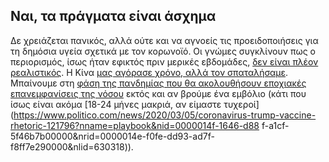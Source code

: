 ## Ναι, τα πράγματα είναι άσχημα

Δε χρειάζεται πανικός, αλλά ούτε και να αγνοείς τις προειδοποιήσεις για τη δημόσια υγεία σχετικά με τον κορωνοϊό. Οι γνώμες συγκλίνουν πως ο περιορισμός, ίσως ήταν εφικτός πριν μερικές εβδομάδες, [δεν είναι πλέον ρεαλιστικός](https://twitter.com/uwmnewsroom/status/1236020906956189696). Η Κίνα [μας αγόρασε χρόνο, αλλά τον σπαταλήσαμε](https://twitter.com/florian_krammer/status/1236344865924972545). Μπαίνουμε στη [φάση της πανδημίας που θα ακολουθήσουν εποχιακές επανεμφανίσεις της νόσου](https://twitter.com/NAChristakis/status/1235983934187544578) εκτός και αν βρούμε ένα εμβόλιο (κάτι που ίσως είναι ακόμα [18-24 μήνες μακριά, αν είμαστε τυχεροί](https://www.politico.com/news/2020/03/05/coronavirus-trump-vaccine-rhetoric-121796?nname=playbook&nid=0000014f-1646-d88 f-a1cf-5f46b7b00000&nrid=0000014e-f0fe-dd93-ad7f-f8ff7e290000&nlid=630318)).
